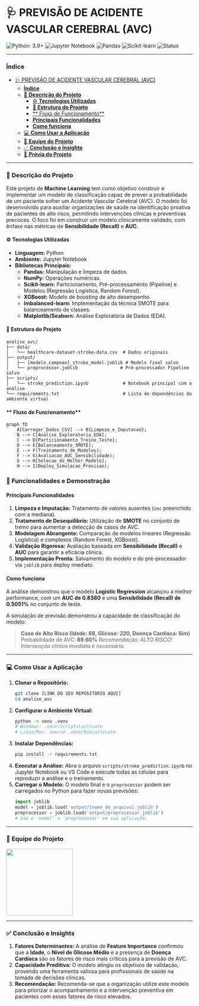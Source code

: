 # 🩺 PREVISÃO DE ACIDENTE VASCULAR CEREBRAL (AVC)

![Python: 3.9+](https://img.shields.io/badge/Python-3.9+-3776AB?labelColor=171717&style=for-the-badge&logo=python&logoColor=white)
![Jupyter Notebook](https://img.shields.io/badge/Jupyter-F37626?labelColor=171717&style=for-the-badge&logo=jupyter&logoColor=white)
![Pandas](https://img.shields.io/badge/Pandas-150458?labelColor=171717&style=for-the-badge&logo=pandas&logoColor=white)
![Scikit-learn](https://img.shields.io/badge/scikit--learn-F7931E?labelColor=171717&style=for-the-badge&logo=scikit-learn&logoColor=white)
![Status](https://img.shields.io/badge/STATUS-Conclu%C3%ADdo-4CAF50?style=for-the-badge)

---

### **Índice**
- [🩺 PREVISÃO DE ACIDENTE VASCULAR CEREBRAL (AVC)](#-previsão-de-acidente-vascular-cerebral-avc)
    - [**Índice**](#índice)
    - [📝 **Descrição do Projeto**](#-descrição-do-projeto)
      - [⚙️ **Tecnologias Utilizadas**](#️-tecnologias-utilizadas)
      - [📁 **Estrutura do Projeto**](#-estrutura-do-projeto)
      - [\*\* Fluxo de Funcionamento\*\*](#-fluxo-de-funcionamento)
      - [**Principais Funcionalidades**](#principais-funcionalidades)
      - [**Como funciona**](#como-funciona)
    - [💻 **Como Usar a Aplicação**](#-como-usar-a-aplicação)
    - [👥 **Equipe do Projeto**](#-equipe-do-projeto)
    - [✅ **Conclusão e Insights**](#-conclusão-e-insights)
    - [📸 **Prévia do Projeto**](#-prévia-do-projeto)

---

### 📝 **Descrição do Projeto**

Este projeto de **Machine Learning** tem como objetivo construir e implementar um modelo de classificação capaz de prever a probabilidade de um paciente sofrer um Acidente Vascular Cerebral (AVC). O modelo foi desenvolvido para auxiliar organizações de saúde na identificação proativa de pacientes de alto risco, permitindo intervenções clínicas e preventivas precoces. O foco foi em construir um modelo clinicamente validado, com ênfase nas métricas de **Sensibilidade (Recall)** e **AUC**.

#### ⚙️ **Tecnologias Utilizadas**

* **Linguagem:** Python
* **Ambiente:** Jupyter Notebook
* **Bibliotecas Principais:**
    * **Pandas:** Manipulação e limpeza de dados.
    * **NumPy:** Operações numéricas.
    * **Scikit-learn:** Particionamento, Pré-processamento (Pipeline) e Modelos (Regressão Logística, Random Forest).
    * **XGBoost:** Modelo de *boosting* de alto desempenho.
    * **Imbalanced-learn:** Implementação da técnica SMOTE para balanceamento de classes.
    * **Matplotlib/Seaborn:** Análise Exploratória de Dados (EDA).

#### 📁 **Estrutura do Projeto**
```
analise_avc/
├── data/
│   └── healthcare-dataset-stroke-data.csv  # Dados originais
├── output/
│   ├── [modelo_campeao]_stroke_model.joblib # Modelo final salvo
│   └── preprocessor.joblib                # Pré-processador Pipeline salvo
├── scripts/
│   └── stroke_prediction.ipynb             # Notebook principal com a análise
└── requirements.txt                        # Lista de dependências do ambiente virtual
```
#### ** Fluxo de Funcionamento**
```mermaid
graph TD
    A[Carregar_Dados_CSV] --> B{Limpeza_e_Imputacao};
    B --> C[Analise_Exploratoria_EDA];
    C --> D{Particionamento_Treino_Teste};
    D --> E[Balanceamento_SMOTE];
    E --> F(Treinamento_de_Modelos);
    F --> G(Avaliacao_AUC_Sensibilidade);
    G --> H[Selecao_do_Melhor_Modelo];
    H --> I(Deploy_Simulacao_Previsao);
```
### 🚀 **Funcionalidades e Demonstração**

#### **Principais Funcionalidades**
1.  **Limpeza e Imputação:** Tratamento de valores ausentes (`imc` preenchido com a mediana).
2.  **Tratamento de Desequilíbrio:** Utilização de **SMOTE** no conjunto de treino para aumentar a detecção de casos de AVC.
3.  **Modelagem Abrangente:** Comparação de modelos lineares (Regressão Logística) e complexos (Random Forest, XGBoost).
4.  **Validação Rigorosa:** Avaliação baseada em **Sensibilidade (Recall)** e **AUC** para garantir a eficácia clínica.
5.  **Implementação Pronta:** Salvamento do modelo e do pré-processador via `joblib` para deploy imediato.

#### **Como funciona**
A análise demonstrou que o modelo **Logistic Regression** alcançou a melhor performance, com um **AUC de 0.8380** e uma **Sensibilidade (Recall) de 0.5051%** no conjunto de teste.

A simulação de previsão demonstrou a capacidade de classificação do modelo:
> **Caso de Alto Risco (Idade: 68, Glicose: 220, Doença Cardíaca: Sim)**
> Probabilidade de AVC: **89.60%**
> *Recomendação: ALTO RISCO! Intervenção clínica imediata é necessária.*

---

### 💻 **Como Usar a Aplicação**

1.  **Clonar o Repositório:**
    ```bash
    git clone [LINK DO SEU REPOSITÓRIO AQUI]
    cd analise_avc
    ```
2.  **Configurar o Ambiente Virtual:**
    ```bash
    python -m venv .venv
    # Windows: .venv\Scripts\activate
    # Linux/Mac: source .venv/bin/activate
    ```
3.  **Instalar Dependências:**
    ```bash
    pip install -r requirements.txt
    ```
4.  **Executar a Análise:** Abra o arquivo `scripts/stroke_prediction.ipynb` no Jupyter Notebook ou VS Code e execute todas as células para reproduzir a análise e o treinamento.
5.  **Carregar o Modelo:** O modelo final e o `preprocessor` podem ser carregados no Python para fazer novas previsões:
    ```python
    import joblib
    model = joblib.load('output/[nome_do_arquivo].joblib')
    preprocessor = joblib.load('output/preprocessor.joblib')
    # Use o 'model' e 'preprocessor' em sua aplicação.
    ```

---

### 👥 **Equipe do Projeto**
<a href="https://github.com/amaro-netto" title="Amaro Netto"><img width="180" src="https://github.com/user-attachments/assets/b7a3a1bf-304a-4974-b75f-1d620ad6ecf1"/></a>

---

### ✅ **Conclusão e Insights**

1.  **Fatores Determinantes:** A análise de **Feature Importance** confirmou que a **Idade**, o **Nível de Glicose Médio** e a presença de **Doença Cardíaca** são os fatores de risco mais críticos para a previsão de AVC.
2.  **Capacidade Preditiva:** O modelo atingiu os objetivos de validação, provendo uma ferramenta valiosa para profissionais de saúde na tomada de decisões clínicas.
3.  **Recomendação:** Recomenda-se que a organização utilize este modelo para priorizar o acompanhamento e a intervenção preventiva em pacientes com esses fatores de risco elevados.
